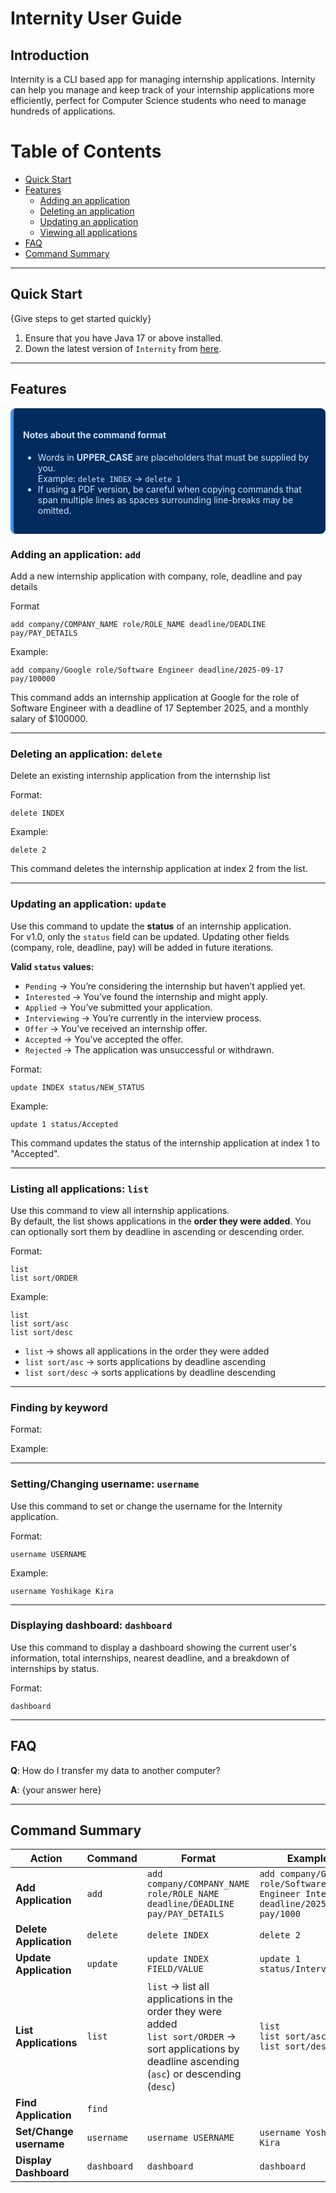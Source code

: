 # Internity User Guide

## Introduction

Internity is a CLI based app for managing internship applications. Internity can help you manage and keep track 
of your internship applications more efficiently, perfect for Computer Science students who need to 
manage hundreds of applications.

# Table of Contents
- [Quick Start](#quick-start)
- [Features](#features)
  - [Adding an application](#adding-an-application-add)
  - [Deleting an application](#deleting-an-application-delete)
  - [Updating an application](#updating-an-application-update)
  - [Viewing all applications](#listing-all-applications-list)
- [FAQ](#faq)
- [Command Summary](#command-summary)

---

## Quick Start

{Give steps to get started quickly}

1. Ensure that you have Java 17 or above installed.
2. Down the latest version of `Internity` from [here](http://link.to/Internity).

---

## Features

<div style="background-color: #002b5c; color: #cce6ff; padding: 15px; border-radius: 8px; border-left: 5px solid #3399ff;">
<h4>Notes about the command format</h4>
<ul>
<li>Words in <strong>UPPER_CASE</strong> are placeholders that must be supplied by you.<br>
Example: <code>delete INDEX</code> → <code>delete 1</code></li>
<li>If using a PDF version, be careful when copying commands that span multiple lines as spaces surrounding line-breaks may be omitted.</li>
</ul>
</div>


### Adding an application: `add`
Add a new internship application with company, role, deadline and pay details

Format
```
add company/COMPANY_NAME role/ROLE_NAME deadline/DEADLINE pay/PAY_DETAILS
```

Example:
```
add company/Google role/Software Engineer deadline/2025-09-17 pay/100000
```
This command adds an internship application at Google for the role of Software Engineer with a deadline of 17 September 2025, and a monthly salary of $100000.

---

### Deleting an application: `delete`
Delete an existing internship application from the internship list

Format:
```
delete INDEX
```

Example:
```
delete 2
```

This command deletes the internship application at index 2 from the list.

---

### Updating an application: `update`
Use this command to update the **status** of an internship application.  
For v1.0, only the `status` field can be updated. Updating other fields (company, role, deadline, pay) will be added in future iterations.

**Valid `status` values:**
- `Pending` -> You’re considering the internship but haven’t applied yet.
- `Interested` → You’ve found the internship and might apply.
- `Applied` → You’ve submitted your application.
- `Interviewing` → You’re currently in the interview process.
- `Offer` → You’ve received an internship offer.
- `Accepted` → You’ve accepted the offer.
- `Rejected` → The application was unsuccessful or withdrawn.

Format:
```
update INDEX status/NEW_STATUS
```

Example:
```
update 1 status/Accepted
```

This command updates the status of the internship application at index 1 to "Accepted".

---

### Listing all applications: `list`
Use this command to view all internship applications.  
By default, the list shows applications in the **order they were added**. 
You can optionally sort them by deadline in ascending or descending order.

Format:
```
list
list sort/ORDER
```

Example:
```
list
list sort/asc
list sort/desc
```

- `list` → shows all applications in the order they were added
- `list sort/asc` → sorts applications by deadline ascending
- `list sort/desc` → sorts applications by deadline descending

---

### Finding by keyword

Format:

Example:

---

### Setting/Changing username: `username`
Use this command to set or change the username for the Internity application.

Format:
```
username USERNAME
```

Example:
```
username Yoshikage Kira
```

---

### Displaying dashboard: `dashboard`
Use this command to display a dashboard showing the current user's information, total internships, nearest deadline, 
and a breakdown of internships by status.

Format:
```
dashboard
```

---

## FAQ

**Q**: How do I transfer my data to another computer? 

**A**: {your answer here}

---

## Command Summary

| **Action**              | **Command** | **Format**                                                                                                                                                  | **Example**                                                                     |
|-------------------------|-------------|-------------------------------------------------------------------------------------------------------------------------------------------------------------|---------------------------------------------------------------------------------|
| **Add Application**     | `add`       | `add company/COMPANY_NAME role/ROLE_NAME deadline/DEADLINE pay/PAY_DETAILS`                                                                                 | `add company/Google role/Software Engineer Intern deadline/2025-10-20 pay/1000` |
| **Delete Application**  | `delete`    | `delete INDEX`                                                                                                                                              | `delete 2`                                                                      |
| **Update Application**  | `update`    | `update INDEX FIELD/VALUE`                                                                                                                                  | `update 1 status/Interviewing`                                                  |
| **List Applications**   | `list`      | `list` → list all applications in the order they were added <br> `list sort/ORDER` → sort applications by deadline ascending (`asc`) or descending (`desc`) | `list` <br> `list sort/asc` <br> `list sort/desc`                               |
| **Find Application**    | `find`      |                                                                                                                                                             |                                                                                 |
| **Set/Change username** | `username`  | `username USERNAME`                                                                                                                                         | `username Yoshikage Kira`                                                       |
| **Display Dashboard**   | `dashboard` | `dashboard`                                                                                                                                                 | `dashboard`                                                                     |

